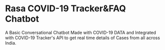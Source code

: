 # Rasa COVID-19 Tracker&FAQ Chatbot
<p>A Basic Conversational Chatbot Made with COVID-19 DATA and Integrated with COVID-19 Tracker's API to get real time details of Cases from all across India.</p>
 

